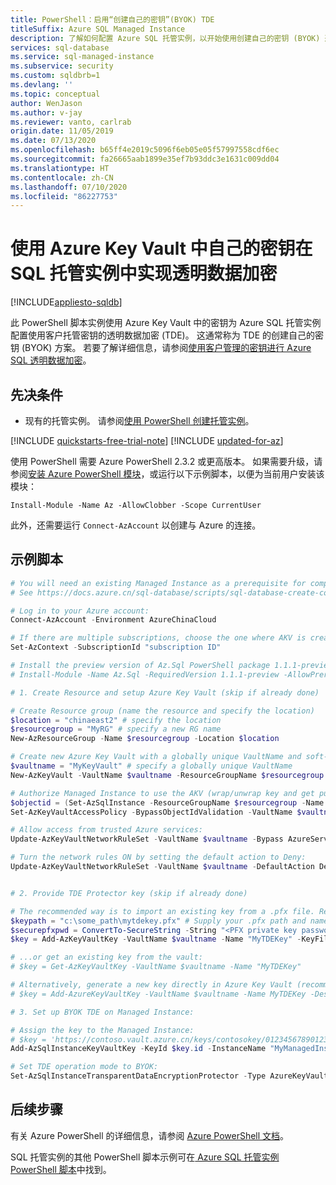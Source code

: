 ```yaml
---
title: PowerShell：启用“创建自己的密钥”(BYOK) TDE
titleSuffix: Azure SQL Managed Instance
description: 了解如何配置 Azure SQL 托管实例，以开始使用创建自己的密钥 (BYOK) 透明数据加密 (TDE) 通过 PowerShell 进行静态加密。
services: sql-database
ms.service: sql-managed-instance
ms.subservice: security
ms.custom: sqldbrb=1
ms.devlang: ''
ms.topic: conceptual
author: WenJason
ms.author: v-jay
ms.reviewer: vanto, carlrab
origin.date: 11/05/2019
ms.date: 07/13/2020
ms.openlocfilehash: b65ff4e2019c5096f6eb05e05f57997558cdf6ec
ms.sourcegitcommit: fa26665aab1899e35ef7b93ddc3e1631c009dd04
ms.translationtype: HT
ms.contentlocale: zh-CN
ms.lasthandoff: 07/10/2020
ms.locfileid: "86227753"
---
```

# <a name="transparent-data-encryption-in-sql-managed-instance-using-your-own-key-from-azure-key-vault"></a>使用 Azure Key Vault 中自己的密钥在 SQL 托管实例中实现透明数据加密

[!INCLUDE[appliesto-sqldb](../../includes/appliesto-sqlmi.md)]

此 PowerShell 脚本实例使用 Azure Key Vault 中的密钥为 Azure SQL 托管实例配置使用客户托管密钥的透明数据加密 (TDE)。 这通常称为 TDE 的创建自己的密钥 (BYOK) 方案。 若要了解详细信息，请参阅[使用客户管理的密钥进行 Azure SQL 透明数据加密](../../database/transparent-data-encryption-byok-overview.md)。

## <a name="prerequisites"></a>先决条件

- 现有的托管实例。 请参阅[使用 PowerShell 创建托管实例](create-configure-managed-instance-powershell.md)。

[!INCLUDE [quickstarts-free-trial-note](../../../../includes/quickstarts-free-trial-note.md)]
[!INCLUDE [updated-for-az](../../../../includes/updated-for-az.md)]

使用 PowerShell 需要 Azure PowerShell 2.3.2 或更高版本。 如果需要升级，请参阅[安装 Azure PowerShell 模块](https://docs.microsoft.com/powershell/azure/install-az-ps)，或运行以下示例脚本，以便为当前用户安装该模块：

`Install-Module -Name Az -AllowClobber -Scope CurrentUser`

此外，还需要运行 `Connect-AzAccount` 以创建与 Azure 的连接。

## <a name="sample-scripts"></a>示例脚本

```powershell
# You will need an existing Managed Instance as a prerequisite for completing this script.
# See https://docs.azure.cn/sql-database/scripts/sql-database-create-configure-managed-instance-powershell

# Log in to your Azure account:
Connect-AzAccount -Environment AzureChinaCloud

# If there are multiple subscriptions, choose the one where AKV is created: 
Set-AzContext -SubscriptionId "subscription ID"

# Install the preview version of Az.Sql PowerShell package 1.1.1-preview if you are running this PowerShell locally (uncomment below):
# Install-Module -Name Az.Sql -RequiredVersion 1.1.1-preview -AllowPrerelease -Force

# 1. Create Resource and setup Azure Key Vault (skip if already done)

# Create Resource group (name the resource and specify the location)
$location = "chinaeast2" # specify the location
$resourcegroup = "MyRG" # specify a new RG name
New-AzResourceGroup -Name $resourcegroup -Location $location

# Create new Azure Key Vault with a globally unique VaultName and soft-delete option turned on:
$vaultname = "MyKeyVault" # specify a globally unique VaultName
New-AzKeyVault -VaultName $vaultname -ResourceGroupName $resourcegroup -Location $location -EnableSoftDelete

# Authorize Managed Instance to use the AKV (wrap/unwrap key and get public part of key, if public part exists): 
$objectid = (Set-AzSqlInstance -ResourceGroupName $resourcegroup -Name "MyManagedInstance" -AssignIdentity).Identity.PrincipalId
Set-AzKeyVaultAccessPolicy -BypassObjectIdValidation -VaultName $vaultname -ObjectId $objectid -PermissionsToKeys get,wrapKey,unwrapKey

# Allow access from trusted Azure services: 
Update-AzKeyVaultNetworkRuleSet -VaultName $vaultname -Bypass AzureServices

# Turn the network rules ON by setting the default action to Deny: 
Update-AzKeyVaultNetworkRuleSet -VaultName $vaultname -DefaultAction Deny


# 2. Provide TDE Protector key (skip if already done)

# The recommended way is to import an existing key from a .pfx file. Replace "<PFX private key password>" with the actual password below:
$keypath = "c:\some_path\mytdekey.pfx" # Supply your .pfx path and name
$securepfxpwd = ConvertTo-SecureString -String "<PFX private key password>" -AsPlainText -Force 
$key = Add-AzKeyVaultKey -VaultName $vaultname -Name "MyTDEKey" -KeyFilePath $keypath -KeyFilePassword $securepfxpwd

# ...or get an existing key from the vault:
# $key = Get-AzKeyVaultKey -VaultName $vaultname -Name "MyTDEKey"

# Alternatively, generate a new key directly in Azure Key Vault (recommended for test purposes only - uncomment below):
# $key = Add-AzureKeyVaultKey -VaultName $vaultname -Name MyTDEKey -Destination Software -Size 2048

# 3. Set up BYOK TDE on Managed Instance:

# Assign the key to the Managed Instance:
# $key = 'https://contoso.vault.azure.cn/keys/contosokey/01234567890123456789012345678901'
Add-AzSqlInstanceKeyVaultKey -KeyId $key.id -InstanceName "MyManagedInstance" -ResourceGroupName $resourcegroup

# Set TDE operation mode to BYOK: 
Set-AzSqlInstanceTransparentDataEncryptionProtector -Type AzureKeyVault -InstanceName "MyManagedInstance" -ResourceGroup $resourcegroup -KeyId $key.id
```

## <a name="next-steps"></a>后续步骤

有关 Azure PowerShell 的详细信息，请参阅 [Azure PowerShell 文档](https://docs.microsoft.com/powershell/azure/overview)。

SQL 托管实例的其他 PowerShell 脚本示例可在[ Azure SQL 托管实例 PowerShell 脚本](../../database/powershell-script-content-guide.md)中找到。
